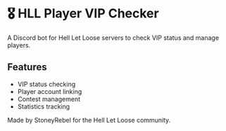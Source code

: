 # 🎖️ HLL Player VIP Checker

A Discord bot for Hell Let Loose servers to check VIP status and manage players.

## Features
- VIP status checking
- Player account linking  
- Contest management
- Statistics tracking

Made by StoneyRebel for the Hell Let Loose community.

